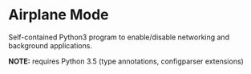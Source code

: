 # Airplane Mode
Self-contained Python3 program to enable/disable networking and background
applications.

**NOTE:** requires Python 3.5 (type annotations, configparser extensions)
